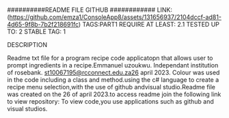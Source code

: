 ##########README FILE  GITHUB    ############
LINK:(https://github.com/emza1/ConsoleApp8/assets/131656937/2104dccf-ad81-4d65-9f8b-7b2f218691fc)
TAGS:PART1
REQUIRE AT LEAST: 2.1
TESTED UP TO: 2 
STABLE TAG: 1

DESCRIPTION

Readme txt file for a program recipe code applicatopn that allows user to prompt ingredients in a recipe.Emmanuel uzoukwu. Independant institution of rosebank. st10067195@rcconnect.edu.za26 april 2023. Colour was used in the code including a class and method.using the c# language to create a recipe menu selection,with the use of github andvisual studio.Readme file was created on the 26 of april 2023.to access readme join the following link to view  repository: To view code,you use applications such as github and visual studios.
